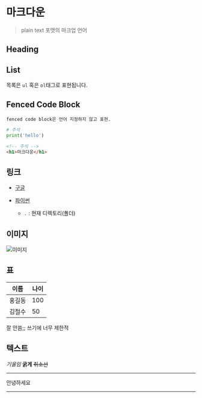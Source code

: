 # 마크다운

> plain text 포맷의 마크업 언어


## Heading

## List

목록은 `ul` 혹은 `ol`태그로 표현됩니다.

## Fenced Code Block

```
fenced code block은 언어 지정하지 않고 표현.
```

```python
# 주석
print('hello')
```

```html
<!-- 주석 -->
<h1>마크다운</h1>
```

## 링크

- [구글](https://google.com)

- [파이썬](./python.md)

    - `.` : 현재 디렉토리(폴더)

## 이미지

![이미지](./yadon.jpg)

## 표

|이름|나이|
|--|--|
|홍길동|100|
|김철수|50|

잘 안씀;; 쓰기에 너무 제한적

## 텍스트

*기울임* **굵게** ~~취소선~~

---

안녕하세요

---

